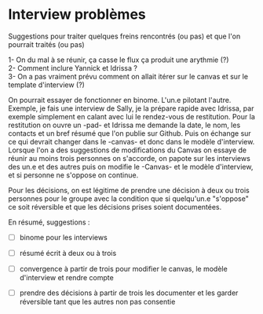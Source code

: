 # Interview problèmes

Suggestions pour traiter quelques freins rencontrés (ou pas) et que l'on pourrait traités (ou pas)  
  
1- On du mal à se réunir, ça casse le flux ça produit une arythmie (?)  
2- Comment inclure Yannick et Idrissa ?  
3- On a pas vraiment prévu comment on allait itérer sur le canvas et sur le template d'interview (?)  
  
On pourrait essayer de fonctionner en binome. L'un.e pilotant l'autre.
Exemple, je fais une interview de Sally, je la prépare rapide avec Idrissa, par exemple simplement en calant avec lui le rendez-vous de restitution. Pour la restitution on ouvre un -pad- et Idrissa me demande la date, le nom, les contacts et un bref résumé que l'on publie sur Github. Puis on échange sur ce qui devrait changer dans le -canvas- et donc dans le modèle d'interview.  
Lorsque l'on a des suggestions de modifications du Canvas on essaye de réunir au moins trois personnes on s'accorde, on papote sur les interviews des un.e et des autres puis on modifie le -Canvas- et le modèle d'interview, et si personne ne s'oppose on continue.
  
Pour les décisions, on est légitime de prendre une décision à deux ou trois personnes pour le groupe avec la condition que si quelqu'un.e "s'oppose" ce soit réversible et que les décisions prises soient documentées.  

En résumé, suggestions :
- [ ] binome pour les interviews
- [ ] résumé écrit à deux ou à trois
- [ ] convergence à partir de trois pour modifier le canvas, le modèle d'interview et rendre compte
- [ ] prendre des décisions à partir de trois les documenter et les garder réversible tant que les autres non pas consentie

